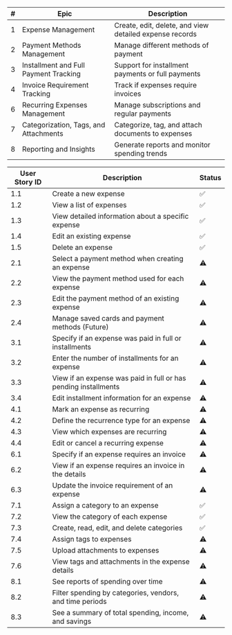 | # | Epic | Description |
|---|------|-------------|
| 1 | Expense Management | Create, edit, delete, and view detailed expense records |
| 2 | Payment Methods Management | Manage different methods of payment |
| 3 | Installment and Full Payment Tracking | Support for installment payments or full payments |
| 4 | Invoice Requirement Tracking | Track if expenses require invoices |
| 6 | Recurring Expenses Management | Manage subscriptions and regular payments |
| 7 | Categorization, Tags, and Attachments | Categorize, tag, and attach documents to expenses |
| 8 | Reporting and Insights | Generate reports and monitor spending trends |


| User Story ID | Description                                                     | Status |
|---------------|-----------------------------------------------------------------|--------|
| 1.1           | Create a new expense                                            | ✅️     |
| 1.2           | View a list of expenses                                         | ✅️     |
| 1.3           | View detailed information about a specific expense              | ✅️     |
| 1.4           | Edit an existing expense                                        | ✅️     |
| 1.5           | Delete an expense                                               | ✅️     |
| 2.1           | Select a payment method when creating an expense                | ⚠️     |
| 2.2           | View the payment method used for each expense                   | ⚠️     |
| 2.3           | Edit the payment method of an existing expense                  | ⚠️     |
| 2.4           | Manage saved cards and payment methods (Future)                 | ⚠️     |
| 3.1           | Specify if an expense was paid in full or installments          | ⚠️     |
| 3.2           | Enter the number of installments for an expense                 | ⚠️     |
| 3.3           | View if an expense was paid in full or has pending installments | ⚠️     |
| 3.4           | Edit installment information for an expense                     | ⚠️     |
| 4.1           | Mark an expense as recurring                                    | ⚠️     |
| 4.2           | Define the recurrence type for an expense                       | ⚠️     |
| 4.3           | View which expenses are recurring                               | ⚠️     |
| 4.4           | Edit or cancel a recurring expense                              | ⚠️     |
| 6.1           | Specify if an expense requires an invoice                       | ⚠️     |
| 6.2           | View if an expense requires an invoice in the details           | ⚠️     |
| 6.3           | Update the invoice requirement of an expense                    | ⚠️     |
| 7.1           | Assign a category to an expense                                 | ✅️     |
| 7.2           | View the category of each expense                               | ✅️     |
| 7.3           | Create, read, edit, and delete categories                       | ✅️     |
| 7.4           | Assign tags to expenses                                         | ⚠️     |
| 7.5           | Upload attachments to expenses                                  | ⚠️     |
| 7.6           | View tags and attachments in the expense details                | ⚠️     |
| 8.1           | See reports of spending over time                               | ⚠️     |
| 8.2           | Filter spending by categories, vendors, and time periods        | ⚠️     |
| 8.3           | See a summary of total spending, income, and savings            | ⚠️     |

